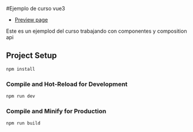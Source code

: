 #Ejemplo de curso vue3

- [Preview page](https://stonxz-apiconsume-posts.netlify.app)

Este es un ejemplod del curso trabajando con componentes y composition api

## Project Setup

```sh
npm install
```

### Compile and Hot-Reload for Development

```sh
npm run dev
```

### Compile and Minify for Production

```sh
npm run build
```
